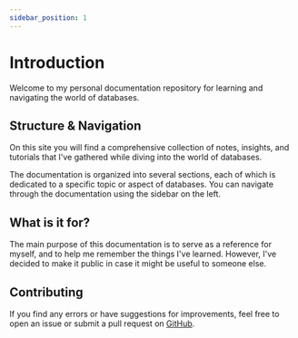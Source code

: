 ```yaml
---
sidebar_position: 1
---
```


# Introduction

Welcome to my personal documentation repository for learning and navigating the world of databases.

## Structure & Navigation

On this site you will find a comprehensive collection of notes, insights, and tutorials that I've gathered while diving into the world of databases. 

The documentation is organized into several sections, each of which is dedicated to a specific topic or aspect of databases. You can navigate through the documentation using the sidebar on the left.

## What is it for?

The main purpose of this documentation is to serve as a reference for myself, and to help me remember the things I've learned. However, I've decided to make it public in case it might be useful to someone else.

## Contributing

If you find any errors or have suggestions for improvements, feel free to open an issue or submit a pull request on [GitHub](https://github.com/HMZElidrissi/databases-in-action).